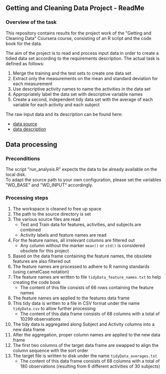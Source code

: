 ## Getting and Cleaning Data Project - ReadMe

### Overview of the task

This repository contains results for the project work of the "Getting and Cleaning Data" Coursera course, 
consisting of an R script and the code book for the data.

The aim of the project is to read and process input data in order to create a tidied data set according to the requirements description. The actual task is defined as follows:

1. Merge the training and the test sets to create one data set  
2. Extract only the measurements on the mean and standard deviation for each measurement  
3. Use descriptive activity names to name the activities in the data set  
4. Appropriately label the data set with descriptive variable names  
5. Create a second, independent tidy data set with the average of each variable for each activity and each subject  

The raw input data and its description can be found here:  

- [data source](https://d396qusza40orc.cloudfront.net/getdata%2Fprojectfiles%2FUCI%20HAR%20Dataset.zip) 
- [data description](http://archive.ics.uci.edu/ml/datasets/Human+Activity+Recognition+Using+Smartphones) 


## Data processing

### Preconditions
The script "run_analysis.R" expects the data to be already available on the local disk.  
To adapt the source path to your own configuration, please set the variables "WD_BASE" and "WD_INPUT" accordingly.



### Processing steps
 1. The workspace is cleaned to free up space
 2. The path to the source directory is set
 3. The various source files are read
    - Test and Train data for features, activities, and subjects are combined
    - Activity labels and feature names are read
 4. For the feature names, all irrelevant columns are filtered out
    - Any column without the marker `mean()` or `std()` is considered obsolete for this project
 5. Based on the data frame containing the feature names, the obsolete features are also filtered out
 6. The feature names are processed to adhere to R naming standards (using camelCase notation)
 7. The feature names are written to file `tidyData_feature_names.txt` to help creating the code book
    - The content of this file consists of 66 rows containing the feature names
 8. The feature names are applied to the features data frame
 9. This tidy data is written to a file in CSV format under the name `tidyData.csv` to allow further processing
    - The content of this data frame consists of 68 columns with a total of 10299 observations
 10. The tidy data is aggregated along Subject and Activity columns into a new data frame
 11. After the aggregation, proper column names are applied to the new data frame
 12. The first two columns of the target data frame are swapped to align the column sequence with the sort order
 13. The target file is written to disk under the name `tidyData_averages.txt`
     - The content of this data frame consists of 68 columns with a total of 180 observations (resulting from 6 different activities of 30 subjects)
